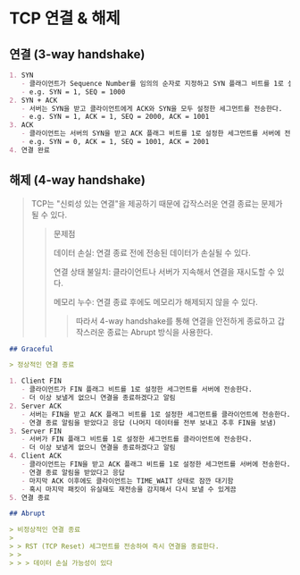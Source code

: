 # TCP 연결 & 해제

## 연결 (3-way handshake)

```md
1. SYN
   - 클라이언트가 Sequence Number를 임의의 순자로 지정하고 SYN 플래그 비트를 1로 설정한 세그먼트를 서버에 전송한다.
   - e.g. SYN = 1, SEQ = 1000
2. SYN + ACK
   - 서버는 SYN을 받고 클라이언트에게 ACK와 SYN을 모두 설정한 세그먼트를 전송한다.
   - e.g. SYN = 1, ACK = 1, SEQ = 2000, ACK = 1001
3. ACK
   - 클라이언트는 서버의 SYN을 받고 ACK 플래그 비트를 1로 설정한 세그먼트를 서버에 전송한다.
   - e.g. SYN = 0, ACK = 1, SEQ = 1001, ACK = 2001
4. 연결 완료
```

## 해제 (4-way handshake)

> TCP는 "신뢰성 있는 연결"을 제공하기 때문에 갑작스러운 연결 종료는 문제가 될 수 있다.
>
> > 문제점
> >
> > 데이터 손실: 연결 종료 전에 전송된 데이터가 손실될 수 있다.
> >
> > 연결 상태 불일치: 클라이언트나 서버가 지속해서 연결을 재시도할 수 있다.
> >
> > 메모리 누수: 연결 종료 후에도 메모리가 해제되지 않을 수 있다.
> >
> > > 따라서 4-way handshake를 통해 연결을 안전하게 종료하고 갑작스러운 종료는 Abrupt 방식을 사용한다.

```md
## Graceful

> 정상적인 연결 종료

1. Client FIN
   - 클라이언트가 FIN 플래그 비트를 1로 설정한 세그먼트를 서버에 전송한다.
   - 더 이상 보낼게 없으니 연결을 종료하겠다고 알림
2. Server ACK
   - 서버는 FIN을 받고 ACK 플래그 비트를 1로 설정한 세그먼트를 클라이언트에 전송한다.
   - 연결 종료 알림을 받았다고 응답 (나머지 데이터를 전부 보내고 추후 FIN을 보냄)
3. Server FIN
   - 서버가 FIN 플래그 비트를 1로 설정한 세그먼트를 클라이언트에 전송한다.
   - 더 이상 보낼게 없으니 연결을 종료하겠다고 알림
4. Client ACK
   - 클라이언트는 FIN을 받고 ACK 플래그 비트를 1로 설정한 세그먼트를 서버에 전송한다.
   - 연결 종료 알림을 받았다고 응답
   - 마지막 ACK 이후에도 클라이언트는 TIME_WAIT 상태로 잠깐 대기함
   - 혹시 마지막 패킷이 유실돼도 재전송을 감지해서 다시 보낼 수 있게끔
5. 연결 종료

## Abrupt

> 비정상적인 연결 종료
>
> > RST (TCP Reset) 세그먼트를 전송하여 즉시 연결을 종료한다.
> >
> > > 데이터 손실 가능성이 있다
```
